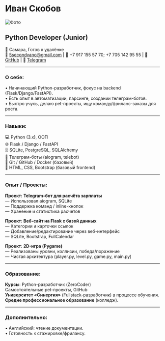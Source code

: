 # Иван Скобов

![Фото](https://github.com/IvanSkobov/your-repo-name/raw/master/assets/your-photo.jpg)

## Python Developer (Junior)  
📍 Самара, Готов к удалёнке  
📧 5secondvano@gmail.com | 📱 +7 917 155 57 70; +7 705 142 95 55 | 💼 [GitHub](https://github.com/IvanSkobov) | 🔗 [Telegram](https://t.me/i5second)

---

### О себе:
• Начинающий Python-разработчик, фокус на backend (Flask/Django/FastAPI).  
• Есть опыт в автоматизации, парсинге, создании телеграм-ботов.  
• Быстро учусь, делаю pet-проекты, ищу команду/фриланс-заказы для роста.

---

### Навыки:
💻 Python (3.x), ООП  
🌐 Flask / Django / FastAPI  
🗄️ SQLite, PostgreSQL, SQLAlchemy  
🤖 Телеграм-боты (aiogram, telebot)  
🔧 Git / GitHub / Docker (базовый)  
📝 HTML, CSS, Bootstrap (базовый frontend)

---

### Опыт / Проекты:

**Проект: Telegram-бот для расчёта зарплаты**  
— Использовал aiogram, SQLite  
— Поддержка команд / inline-кнопок  
— Хранение и статистика расчетов

**Проект: Веб-сайт на Flask с базой данных**  
— Категории и карточки ссылок  
— Добавление/редактирование через веб-интерфейс  
— SQLite, Bootstrap, FullCalendar

**Проект: 2D-игра (Pygame)**  
— Реализованы уровни, коллизии, победа/поражение  
— Чистая архитектура (player.py, level.py, game.py, main.py)

---

### Образование:
**Курсы**: Python-разработчик (ZeroCoder)  
Самостоятельные pet-проекты, GitHub  
**Университет «Синергия»** (Fullstack-разработчик) в процессе обучения.  
**Средне профессиональное образование** (колледж).

---

### Дополнительно:
• Английский: чтение документации.  
• Готовность к стажировке/фрилансу.
